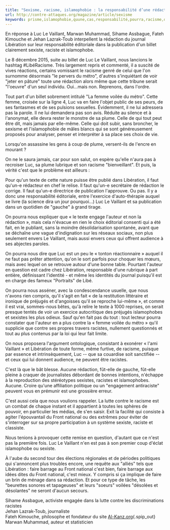 ```yaml
---
title: "Sexisme, racisme, islamophobie : la responsabilité d’une rédaction au prisme du cas Le Vaillant"
url: http://contre-attaques.org/magazine/article/sexisme
keywords: prisme,islamophobie,quune,cas,responsabilité,pourra,racisme,dune,libération,texte,sexisme,rédaction,vaillant,luc,faut,faire
---
```

En réponse à Luc Le Vaillant, Marwan Muhammad, Sihame Assbague, Fateh Kimouche et Jehan Lazrak-Toub interpellent la rédaction du journal Libération sur leur responsabilité éditoriale dans la publication d'un billet clairement sexiste, raciste et islamophobe.

Le 8 décembre 2015, suite au billet de Luc Le Vaillant, nous lancions le hashtag \#LibéRacisme. Très largement repris et commenté, il a suscité de vives réactions, certains vomissant le racisme genré de celui que l'on surnomme désormais "le pervers du métro", d'autres s'inquiétant de voir "jeter en pâture" toute une rédaction alors même que cette tribune serait "l'oeuvre" d'un seul individu. Oui\...mais non. Reprenons, dans l'ordre.

Tout part d'un billet sobrement intitulé "La femme voilée du métro". Cette femme, croisée sur la ligne 4, Luc va en faire l'objet public de ses peurs, de ses fantasmes et de ses pulsions sexuelles. Évidemment, il ne lui adressera pas la parole. Il ne lui demandera pas son avis. Réduite au silence et à l'anonymat, elle devra rester le monstre de sa plume. Celle de qui tout peut être dit, mais jamais par elle-même. Celle qui doit subir, sans broncher, le sexisme et l'islamophobie de mâles blancs qui se sont généreusement proposés pour analyser, penser et interpréter à sa place ses choix de vie.

Lorsqu'on assassine les gens à coup de plume, versent-ils de l'encre en mourant ?

On ne le saura jamais, car pour son salut, on espère qu'elle n'aura pas à recroiser Luc, sa plume lubrique et son racisme "bienveillant". Et puis, la vérité c'est que le problème est ailleurs :

Pour qu'un texte de cette nature puisse être publié dans Libération, il faut qu'un-e rédacteur en chef le relise. Il faut qu'un-e secrétaire de rédaction le corrige. Il faut qu'un-e directrice de publication l'approuve. Ou pas. Il y a donc une responsabilité éditoriale, entre l'exercice d'auto-thérapie auquel se livre (la science dira un jour pourquoi...) Luc Le Vaillant et sa publication dans un quotidien de "gauche" à grand tirage.

On pourra nous expliquer que « le texte engage l'auteur et non la rédaction », mais cela n'évacue en rien le choix éditorial consenti qui a été fait, en le publiant, sans la moindre désolidarisation spontanée, avant que se déchaîne une vague d'indignation sur les réseaux sociaux, non plus seulement envers Le Vaillant, mais aussi envers ceux qui offrent audience à ses abjectes paroles.

On pourra nous dire que Luc est un peu le « tonton réactionnaire » auquel il ne faut pas prêter attention, qu'on le sort parfois pour choquer les mœurs, mais avec lequel on se retrouve autour d'une bonne table. Pourtant l'auteur en question est cadre chez Libération, responsable d'une rubrique à part entière, définissant l'identité - et même les identités du journal puisqu'il est en charge des fameux "Portraits" de Libé.

On pourra nous asséner, avec la condescendance usuelle, que nous n'avons rien compris, qu'il s'agit en fait « de la restitution littéraire et ironique de préjugés et d'angoisses qu'il se reproche lui-même », et comme il est vrai, sommes-nous bêtes, qu'à relire le texte à 1000 reprises, on serait presque tentés de voir un exercice autocritique des préjugés islamophobes et sexistes les plus odieux. Sauf qu'en fait pas du tout : tout lecteur pourra constater que l'auteur en a plus contre la « femme voilée du métro » qu'il supplicie que contre ses propres travers racistes, nullement questionnés et tout au plus contenus par la loi qui leur fait limite.

On nous proposera l'argument ontologique, consistant à exonérer « l'ami Vaillant » et Libération de toute forme, même furtive, de racisme, puisque par essence et intrinsèquement, Luc -- que sa couardise soit sanctifiée -- et ceux qui lui donnent audience, ne peuvent être racistes.

C'est là que le bât blesse. Aucune rédaction, fût-elle de gauche, fût-elle pleine à craquer de journalistes débordant de bonnes intentions, n'échappe à la reproduction des stéréotypes sexistes, racistes et islamophobes. Aucune. Croire qu'une affiliation politique ou un "engagement antiraciste" peuvent vous en prémunir est une grossière erreur.

C'est aussi cela que nous voulions rappeler. La lutte contre le racisme est un combat de chaque instant et il appartient à toutes les sphères de pouvoir, en particulier les médias, de s'en saisir. Exit la facilité qui consiste à agiter l'épouvantail du Front national ou des extrêmes pour éviter de s'interroger sur sa propre participation à un système sexiste, raciste et classiste.

Nous tenions à provoquer cette remise en question, d'autant que ce n'est pas la première fois. Luc Le Vaillant n'en est pas à son premier coup d'éclat islamophobe ou sexiste.

À l'aube du second tour des élections régionales et de périodes politiques qui s'annoncent plus troubles encore, une requête aux "alliés" tels que Libération : faire barrage au Front national c'est bien, faire barrage aux idées dites du Front national, c'est mieux. Y compris si ça implique de faire un brin de ménage dans sa rédaction. Et pour ce type de tâche, les \"beurettes sonores et tapageuses\" et leurs "soeurs" voilées "désolées et désolantes" ne seront d'aucun secours.

Sihame Assbague, activiste engagée dans la lutte contre les discriminations racistes\
Jehan Lazrak-Toub, journaliste\
Fateh Kimouche, philosophe et fondateur du site [Al-Kanz.org](http://www.al-kanz.org){.spip_out}\
Marwan Muhammad, auteur et statisticien
